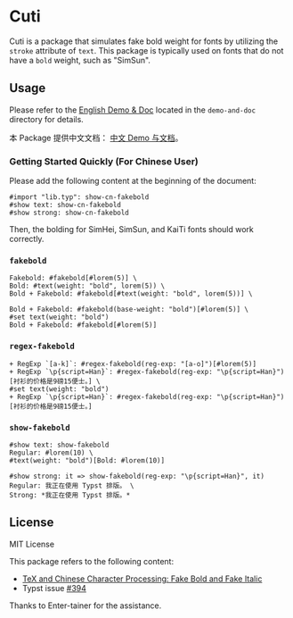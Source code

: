 # Cuti

Cuti is a package that simulates fake bold weight for fonts by utilizing the `stroke` attribute of `text`. This package is typically used on fonts that do not have a `bold` weight, such as "SimSun".

## Usage

Please refer to the [English Demo & Doc](./demo-and-doc/demo-and-doc.pdf) located in the `demo-and-doc` directory for details.

本 Package 提供中文文档： [中文 Demo 与文档](./demo-and-doc/demo-and-doc-cn.pdf)。

### Getting Started Quickly (For Chinese User)

Please add the following content at the beginning of the document:

```typst
#import "lib.typ": show-cn-fakebold
#show text: show-cn-fakebold
#show strong: show-cn-fakebold
```

Then, the bolding for SimHei, SimSun, and KaiTi fonts should work correctly.

### `fakebold`

```typst
Fakebold: #fakebold[#lorem(5)] \
Bold: #text(weight: "bold", lorem(5)) \
Bold + Fakebold: #fakebold[#text(weight: "bold", lorem(5))] \
```

```typst
Bold + Fakebold: #fakebold(base-weight: "bold")[#lorem(5)] \
#set text(weight: "bold")
Bold + Fakebold: #fakebold[#lorem(5)]
```

### `regex-fakebold`

```typst
+ RegExp `[a-k]`: #regex-fakebold(reg-exp: "[a-o]")[#lorem(5)]
+ RegExp `\p{script=Han}`: #regex-fakebold(reg-exp: "\p{script=Han}")[衬衫的价格是9磅15便士。] \
#set text(weight: "bold")
+ RegExp `\p{script=Han}`: #regex-fakebold(reg-exp: "\p{script=Han}")[衬衫的价格是9磅15便士。]
```

### `show-fakebold`

```typst
#show text: show-fakebold
Regular: #lorem(10) \
#text(weight: "bold")[Bold: #lorem(10)]
```

```typst
#show strong: it => show-fakebold(reg-exp: "\p{script=Han}", it)
Regular: 我正在使用 Typst 排版。 \
Strong: *我正在使用 Typst 排版。*
```

## License

MIT License

This package refers to the following content:

- [TeX and Chinese Character Processing: Fake Bold and Fake Italic](https://zhuanlan.zhihu.com/p/19686102)
- Typst issue [#394](https://github.com/typst/typst/issues/394)

Thanks to Enter-tainer for the assistance.
